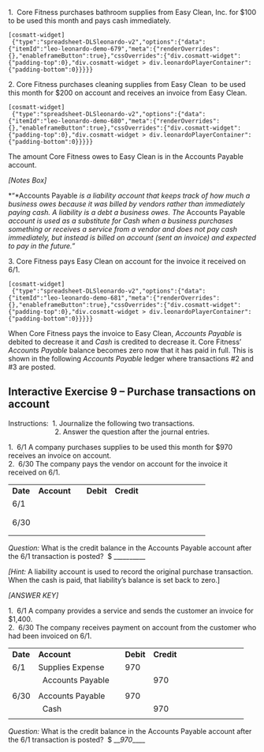 1.  Core Fitness purchases bathroom supplies from Easy Clean, Inc. for $100 to be used this month and pays cash immediately.

```
[cosmatt-widget]
 {"type":"spreadsheet-DLSleonardo-v2","options":{"data":{"itemId":"leo-leonardo-demo-679","meta":{"renderOverrides":{},"enableframeButton":true},"cssOverrides":{"div.cosmatt-widget":{"padding-top":0},"div.cosmatt-widget > div.leonardoPlayerContainer":{"padding-bottom":0}}}}} 
```

2\. Core Fitness purchases cleaning supplies from Easy Clean  to be used this month for $200 on account and receives an invoice from Easy Clean.

```
[cosmatt-widget]
 {"type":"spreadsheet-DLSleonardo-v2","options":{"data":{"itemId":"leo-leonardo-demo-680","meta":{"renderOverrides":{},"enableframeButton":true},"cssOverrides":{"div.cosmatt-widget":{"padding-top":0},"div.cosmatt-widget > div.leonardoPlayerContainer":{"padding-bottom":0}}}}} 
```

The amount Core Fitness owes to Easy Clean is in the Accounts Payable account.  

*\[Notes Box\]*

*“*Accounts Payable *is a liability account that keeps track of how much a business owes because it was billed by vendors rather than immediately paying cash. A liability is a debt a business owes. The* Accounts Payable *account is used as a substitute for Cash when a business purchases something or receives a service from a vendor and does not pay cash immediately, but instead is billed on account (sent an invoice) and expected to pay in the future.”*

3\. Core Fitness pays Easy Clean on account for the invoice it received on 6/1.

```
[cosmatt-widget]
 {"type":"spreadsheet-DLSleonardo-v2","options":{"data":{"itemId":"leo-leonardo-demo-681","meta":{"renderOverrides":{},"enableframeButton":true},"cssOverrides":{"div.cosmatt-widget":{"padding-top":0},"div.cosmatt-widget > div.leonardoPlayerContainer":{"padding-bottom":0}}}}} 
```

When Core Fitness pays the invoice to Easy Clean, *Accounts Payable* is debited to decrease it and *Cash* is credited to decrease it. Core Fitness’ *Accounts Payable* balance becomes zero now that it has paid in full. This is shown in the following *Accounts Payable* ledger where transactions \#2 and \#3 are posted.

## Interactive Exercise 9 – Purchase transactions on account

Instructions:  1. Journalize the following two transactions.  
                        2. Answer the question after the journal entries.

1.  6/1 A company purchases supplies to be used this month for $970 receives an invoice on account.  
2.  6/30 The company pays the vendor on account for the invoice it received on 6/1.

<table>
<tbody>
<tr class="odd">
<td><strong>Date</strong></td>
<td><strong>Account</strong></td>
<td></td>
<td><strong>Debit</strong></td>
<td><strong>Credit</strong></td>
<td></td>
<td></td>
<td></td>
<td></td>
<td></td>
<td></td>
<td></td>
<td></td>
</tr>
<tr class="even">
<td>6/1</td>
<td></td>
<td></td>
<td></td>
<td></td>
<td></td>
<td></td>
</tr>
<tr class="odd">
<td></td>
<td></td>
<td></td>
<td></td>
<td></td>
<td></td>
<td></td>
</tr>
<tr class="even">
<td></td>
<td></td>
<td></td>
<td></td>
<td></td>
<td></td>
<td></td>
</tr>
<tr class="odd">
<td>6/30</td>
<td></td>
<td></td>
<td></td>
<td></td>
<td></td>
<td></td>
</tr>
<tr class="even">
<td></td>
<td></td>
<td></td>
<td></td>
<td></td>
<td></td>
<td></td>
</tr>
<tr class="odd">
<td></td>
<td></td>
<td></td>
<td></td>
<td></td>
<td></td>
<td></td>
</tr>
</tbody>
</table>

*Question:* What is the credit balance in the Accounts Payable account after the 6/1 transaction is posted?  $ \_\_*\_\_\_*\_\_\_\_\_

*\[Hint:* A liability account is used to record the original purchase transaction. When the cash is paid, that liability’s balance is set back to zero.\]

*\[ANSWER KEY\]*

1.  6/1 A company provides a service and sends the customer an invoice for $1,400.  
2.  6/30 The company receives payment on account from the customer who had been invoiced on 6/1.

<table>
<tbody>
<tr class="odd">
<td><strong>Date</strong></td>
<td><strong>Account</strong></td>
<td></td>
<td><strong>Debit</strong></td>
<td><strong>Credit</strong></td>
<td></td>
<td></td>
<td></td>
<td></td>
<td></td>
<td></td>
<td></td>
<td></td>
</tr>
<tr class="even">
<td>6/1</td>
<td>Supplies Expense</td>
<td></td>
<td>970</td>
<td></td>
<td></td>
<td></td>
</tr>
<tr class="odd">
<td></td>
<td>  Accounts Payable</td>
<td></td>
<td></td>
<td>970</td>
<td></td>
<td></td>
</tr>
<tr class="even">
<td></td>
<td></td>
<td></td>
<td></td>
<td></td>
<td></td>
<td></td>
</tr>
<tr class="odd">
<td>6/30</td>
<td>Accounts Payable</td>
<td></td>
<td>970</td>
<td></td>
<td></td>
<td></td>
</tr>
<tr class="even">
<td></td>
<td>  Cash</td>
<td></td>
<td></td>
<td>970</td>
<td></td>
<td></td>
</tr>
<tr class="odd">
<td></td>
<td></td>
<td></td>
<td></td>
<td></td>
<td></td>
<td></td>
</tr>
</tbody>
</table>

*Question:* What is the credit balance in the Accounts Payable account after the 6/1 transaction is posted?  $ \_\_*970*\_\_\_\_

